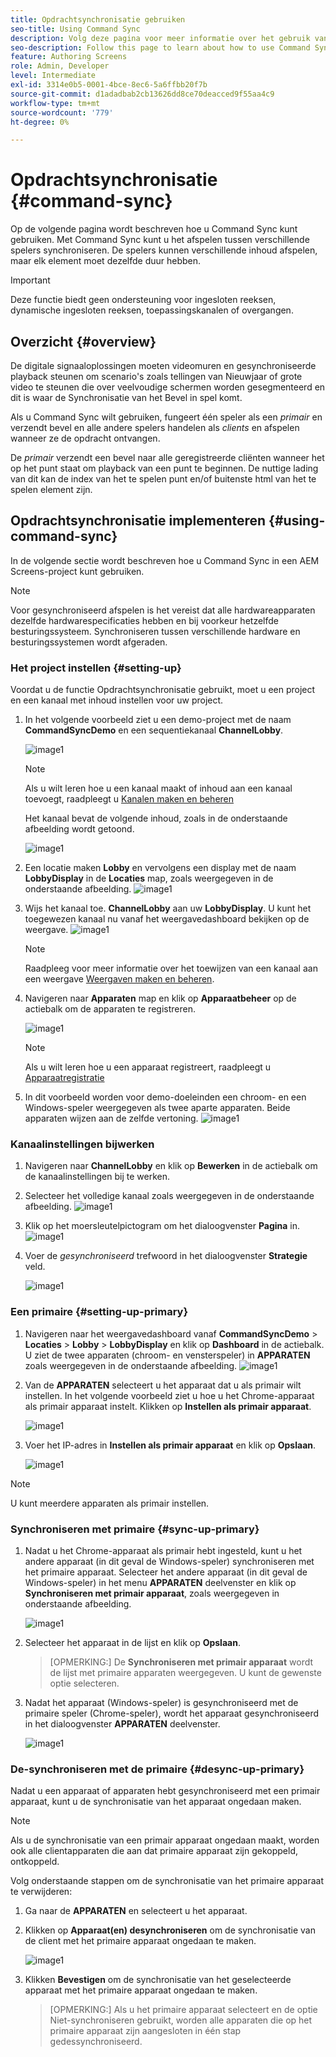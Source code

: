 ```yaml
---
title: Opdrachtsynchronisatie gebruiken
seo-title: Using Command Sync
description: Volg deze pagina voor meer informatie over het gebruik van Command Sync.
seo-description: Follow this page to learn about how to use Command Sync.
feature: Authoring Screens
role: Admin, Developer
level: Intermediate
exl-id: 3314e0b5-0001-4bce-8ec6-5a6ffbb20f7b
source-git-commit: d1adadbab2cb13626dd8ce70deacced9f55aa4c9
workflow-type: tm+mt
source-wordcount: '779'
ht-degree: 0%

---
```


# Opdrachtsynchronisatie {#command-sync}

Op de volgende pagina wordt beschreven hoe u Command Sync kunt gebruiken. Met Command Sync kunt u het afspelen tussen verschillende spelers synchroniseren. De spelers kunnen verschillende inhoud afspelen, maar elk element moet dezelfde duur hebben.

>[!IMPORTANT]
>
>Deze functie biedt geen ondersteuning voor ingesloten reeksen, dynamische ingesloten reeksen, toepassingskanalen of overgangen.

## Overzicht {#overview}

De digitale signaaloplossingen moeten videomuren en gesynchroniseerde playback steunen om scenario&#39;s zoals tellingen van Nieuwjaar of grote video te steunen die over veelvoudige schermen worden gesegmenteerd en dit is waar de Synchronisatie van het Bevel in spel komt.

Als u Command Sync wilt gebruiken, fungeert één speler als een *primair* en verzendt bevel en alle andere spelers handelen als *clients* en afspelen wanneer ze de opdracht ontvangen.

De *primair* verzendt een bevel naar alle geregistreerde cliënten wanneer het op het punt staat om playback van een punt te beginnen. De nuttige lading van dit kan de index van het te spelen punt en/of buitenste html van het te spelen element zijn.

## Opdrachtsynchronisatie implementeren {#using-command-sync}

In de volgende sectie wordt beschreven hoe u Command Sync in een AEM Screens-project kunt gebruiken.

>[!NOTE]
>
>Voor gesynchroniseerd afspelen is het vereist dat alle hardwareapparaten dezelfde hardwarespecificaties hebben en bij voorkeur hetzelfde besturingssysteem. Synchroniseren tussen verschillende hardware en besturingssystemen wordt afgeraden.

### Het project instellen {#setting-up}

Voordat u de functie Opdrachtsynchronisatie gebruikt, moet u een project en een kanaal met inhoud instellen voor uw project.

1. In het volgende voorbeeld ziet u een demo-project met de naam **CommandSyncDemo** en een sequentiekanaal **ChannelLobby**.

   ![image1](assets/command-sync/command-sync1-1.png)

   >[!NOTE]
   >
   >Als u wilt leren hoe u een kanaal maakt of inhoud aan een kanaal toevoegt, raadpleegt u [Kanalen maken en beheren](/help/user-guide/managing-channels.md)

   Het kanaal bevat de volgende inhoud, zoals in de onderstaande afbeelding wordt getoond.

   ![image1](assets/command-sync/command-sync2-1.png)

1. Een locatie maken **Lobby** en vervolgens een display met de naam **LobbyDisplay** in de **Locaties** map, zoals weergegeven in de onderstaande afbeelding.
   ![image1](assets/command-sync/command-sync3-1.png)

1. Wijs het kanaal toe. **ChannelLobby** aan uw **LobbyDisplay**. U kunt het toegewezen kanaal nu vanaf het weergavedashboard bekijken op de weergave.
   ![image1](assets/command-sync/command-sync4-1.png)

   >[!NOTE]
   >
   >Raadpleeg voor meer informatie over het toewijzen van een kanaal aan een weergave [Weergaven maken en beheren](/help/user-guide/managing-displays.md).

1. Navigeren naar **Apparaten** map en klik op **Apparaatbeheer** op de actiebalk om de apparaten te registreren.

   ![image1](assets/command-sync5.png)

   >[!NOTE]
   >
   >Als u wilt leren hoe u een apparaat registreert, raadpleegt u [Apparaatregistratie](/help/user-guide/device-registration.md)

1. In dit voorbeeld worden voor demo-doeleinden een chroom- en een Windows-speler weergegeven als twee aparte apparaten. Beide apparaten wijzen aan de zelfde vertoning.
   ![image1](assets/command-sync6.png)

### Kanaalinstellingen bijwerken

1. Navigeren naar **ChannelLobby** en klik op **Bewerken** in de actiebalk om de kanaalinstellingen bij te werken.

1. Selecteer het volledige kanaal zoals weergegeven in de onderstaande afbeelding.
   ![image1](assets/command-sync/command-sync7-1.png)

1. Klik op het moersleutelpictogram om het dialoogvenster **Pagina** in.
   ![image1](assets/command-sync/command-sync8-1.png)

1. Voer de *gesynchroniseerd* trefwoord in het dialoogvenster **Strategie** veld.

   ![image1](assets/command-sync/command-sync9-1.png)


### Een primaire {#setting-up-primary}

1. Navigeren naar het weergavedashboard vanaf **CommandSyncDemo** > **Locaties**  > **Lobby** > **LobbyDisplay** en klik op **Dashboard** in de actiebalk.
U ziet de twee apparaten (chroom- en vensterspeler) in **APPARATEN** zoals weergegeven in de onderstaande afbeelding.
   ![image1](assets/command-sync/command-sync10-1.png)

1. Van de **APPARATEN** selecteert u het apparaat dat u als primair wilt instellen. In het volgende voorbeeld ziet u hoe u het Chrome-apparaat als primair apparaat instelt. Klikken op **Instellen als primair apparaat**.

   ![image1](assets/command-sync/command-sync11-1.png)

1. Voer het IP-adres in **Instellen als primair apparaat** en klik op **Opslaan**.

   ![image1](assets/command-sync/command-sync12-1.png)

>[!NOTE]
>
>U kunt meerdere apparaten als primair instellen.

### Synchroniseren met primaire {#sync-up-primary}

1. Nadat u het Chrome-apparaat als primair hebt ingesteld, kunt u het andere apparaat (in dit geval de Windows-speler) synchroniseren met het primaire apparaat.
Selecteer het andere apparaat (in dit geval de Windows-speler) in het menu **APPARATEN** deelvenster en klik op **Synchroniseren met primair apparaat**, zoals weergegeven in onderstaande afbeelding.

   ![image1](assets/command-sync/command-sync13-1.png)

1. Selecteer het apparaat in de lijst en klik op **Opslaan**.

   >[OPMERKING:]
   > De **Synchroniseren met primair apparaat** wordt de lijst met primaire apparaten weergegeven. U kunt de gewenste optie selecteren.

1. Nadat het apparaat (Windows-speler) is gesynchroniseerd met de primaire speler (Chrome-speler), wordt het apparaat gesynchroniseerd in het dialoogvenster **APPARATEN** deelvenster.

   ![image1](assets/command-sync/command-sync14-1.png)

### De-synchroniseren met de primaire {#desync-up-primary}

Nadat u een apparaat of apparaten hebt gesynchroniseerd met een primair apparaat, kunt u de synchronisatie van het apparaat ongedaan maken.

>[!NOTE]
>
>Als u de synchronisatie van een primair apparaat ongedaan maakt, worden ook alle clientapparaten die aan dat primaire apparaat zijn gekoppeld, ontkoppeld.

Volg onderstaande stappen om de synchronisatie van het primaire apparaat te verwijderen:

1. Ga naar de **APPARATEN** en selecteert u het apparaat.

1. Klikken op **Apparaat(en) desynchroniseren** om de synchronisatie van de client met het primaire apparaat ongedaan te maken.

   ![image1](assets/command-sync/command-sync15-1.png)

1. Klikken **Bevestigen** om de synchronisatie van het geselecteerde apparaat met het primaire apparaat ongedaan te maken.

   >[OPMERKING:]
   > Als u het primaire apparaat selecteert en de optie Niet-synchroniseren gebruikt, worden alle apparaten die op het primaire apparaat zijn aangesloten in één stap gedessynchroniseerd.

